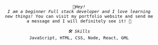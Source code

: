 <p align="center">
  <samp>
    <i>👋Hey!</i>
    <br> 
     <i>I am a beginner Full stack developer and I love learning new things!</i>
     You can visit my portfolio website and send me a message and I will definitely see it! 🥳
    <br>
    <br>
    <i>🛠 Skills</i>
    <br>
      JavaScript, HTML, CSS, Node, React, GML
  </samp>
</p>
